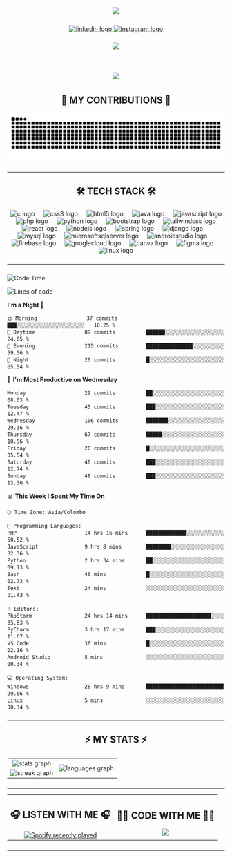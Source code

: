 <div align="center">
    <img height="150" src="https://camo.githubusercontent.com/62da68eb62b1e5f175f7d1f0191dd89a653d7908feb22d37d4a0ab07365d6791/68747470733a2f2f6d656469612e67697068792e636f6d2f6d656469612f4d3967624264396e6244724f5475314d71782f67697068792e676966"/>
</div>

 ### 
 
 <div align="center">
    <a href="https://www.linkedin.com/in/nureka-rodrigo/" target="_blank">
        <img src="https://img.shields.io/static/v1?message=LinkedIn&logo=linkedin&label=&color=0077B5&logoColor=white&labelColor=&style=for-the-badge" height="25" alt="linkedin logo"/>
    </a>
    <a href="https://www.instagram.com/nureka_rodrigo/" target="_blank">
        <img src="https://img.shields.io/static/v1?message=Instagram&logo=instagram&label=&color=E4405F&logoColor=white&labelColor=&style=for-the-badge" height="25" alt="instagram logo"/>
    </a>
</div> 

### 

<div align="center">
    <img src="https://komarev.com/ghpvc/?username=nureka-rodrigo&color=blue"/>
</div> 

### 

<h1 align="center">
    <img src="https://readme-typing-svg.herokuapp.com/?font=Righteous&size=35&center=true&vCenter=true&width=500&height=70&duration=4000&lines=Hi+There!+👋;+I'm+Nureka+Rodrigo!;"/>
</h1> 

### 

<h2 align="center">🐍 MY CONTRIBUTIONS 🐍</h2>

<div align="center">
    <img alt="snake eating my contributions" src="https://raw.githubusercontent.com/nureka-rodrigo/nureka-rodrigo/output/github-contribution-grid-snake.svg"/>
</div> 

###

<hr/>

<h2 align="center">🛠 TECH STACK 🛠</h2> 

### 

<div align="center">
    <img src="https://cdn.jsdelivr.net/gh/devicons/devicon/icons/c/c-original.svg" height="40" alt="c logo"  />
  <img width="12" />
  <img src="https://cdn.jsdelivr.net/gh/devicons/devicon/icons/css3/css3-original.svg" height="40" alt="css3 logo"  />
  <img width="12" />
  <img src="https://cdn.jsdelivr.net/gh/devicons/devicon/icons/html5/html5-original.svg" height="40" alt="html5 logo"  />
  <img width="12" />
  <img src="https://cdn.jsdelivr.net/gh/devicons/devicon/icons/java/java-original.svg" height="40" alt="java logo"  />
  <img width="12" />
  <img src="https://cdn.jsdelivr.net/gh/devicons/devicon/icons/javascript/javascript-original.svg" height="40" alt="javascript logo"  />
  <img width="12" />
  <img src="https://cdn.jsdelivr.net/gh/devicons/devicon/icons/php/php-original.svg" height="40" alt="php logo"  />
  <img width="12" />
  <img src="https://cdn.jsdelivr.net/gh/devicons/devicon/icons/python/python-original.svg" height="40" alt="python logo"  />
  <img width="12" />
  <img src="https://cdn.jsdelivr.net/gh/devicons/devicon/icons/bootstrap/bootstrap-original.svg" height="40" alt="bootstrap logo"  />
  <img width="12" />
  <img src="https://cdn.jsdelivr.net/gh/devicons/devicon/icons/tailwindcss/tailwindcss-plain.svg" height="40" alt="tailwindcss logo"  />
  <img width="12" />
  <img src="https://cdn.jsdelivr.net/gh/devicons/devicon/icons/react/react-original.svg" height="40" alt="react logo"  />
  <img width="12" />
  <img src="https://cdn.jsdelivr.net/gh/devicons/devicon/icons/nodejs/nodejs-original.svg" height="40" alt="nodejs logo"  />
  <img width="12" />
  <img src="https://cdn.jsdelivr.net/gh/devicons/devicon/icons/spring/spring-original.svg" height="40" alt="spring logo"  />
  <img width="12" />
  <img src="https://cdn.jsdelivr.net/gh/devicons/devicon/icons/django/django-plain.svg" height="40" alt="django logo"  />
  <img width="12" />
  <img src="https://cdn.jsdelivr.net/gh/devicons/devicon/icons/mysql/mysql-original.svg" height="40" alt="mysql logo"  />
  <img width="12" />
  <img src="https://cdn.jsdelivr.net/gh/devicons/devicon/icons/microsoftsqlserver/microsoftsqlserver-plain.svg" height="40" alt="microsoftsqlserver logo"  />
  <img width="12" />
  <img src="https://cdn.jsdelivr.net/gh/devicons/devicon/icons/androidstudio/androidstudio-original.svg" height="40" alt="androidstudio logo"  />
  <img width="12" />
  <img src="https://cdn.jsdelivr.net/gh/devicons/devicon/icons/firebase/firebase-plain.svg" height="40" alt="firebase logo"  />
  <img width="12" />
  <img src="https://cdn.jsdelivr.net/gh/devicons/devicon/icons/googlecloud/googlecloud-original.svg" height="40" alt="googlecloud logo"  />
  <img width="12" />
  <img src="https://cdn.jsdelivr.net/gh/devicons/devicon/icons/canva/canva-original.svg" height="40" alt="canva logo"  />
  <img width="12" />
  <img src="https://cdn.jsdelivr.net/gh/devicons/devicon/icons/figma/figma-original.svg" height="40" alt="figma logo"  />
  <img width="12" />
  <img src="https://cdn.jsdelivr.net/gh/devicons/devicon/icons/linux/linux-original.svg" height="40" alt="linux logo"  />
</div> 

###

<hr/>

###

<!--START_SECTION:waka-->
![Code Time](http://img.shields.io/badge/Code%20Time-229%20hrs%2011%20mins-blue)

![Lines of code](https://img.shields.io/badge/From%20Hello%20World%20I%27ve%20Written-240.9%20thousand%20lines%20of%20code-blue)

**I'm a Night 🦉** 

```text
🌞 Morning                37 commits          ███░░░░░░░░░░░░░░░░░░░░░░   10.25 % 
🌆 Daytime                89 commits          ██████░░░░░░░░░░░░░░░░░░░   24.65 % 
🌃 Evening                215 commits         ███████████████░░░░░░░░░░   59.56 % 
🌙 Night                  20 commits          █░░░░░░░░░░░░░░░░░░░░░░░░   05.54 % 
```
📅 **I'm Most Productive on Wednesday** 

```text
Monday                   29 commits          ██░░░░░░░░░░░░░░░░░░░░░░░   08.03 % 
Tuesday                  45 commits          ███░░░░░░░░░░░░░░░░░░░░░░   12.47 % 
Wednesday                106 commits         ███████░░░░░░░░░░░░░░░░░░   29.36 % 
Thursday                 67 commits          █████░░░░░░░░░░░░░░░░░░░░   18.56 % 
Friday                   20 commits          █░░░░░░░░░░░░░░░░░░░░░░░░   05.54 % 
Saturday                 46 commits          ███░░░░░░░░░░░░░░░░░░░░░░   12.74 % 
Sunday                   48 commits          ███░░░░░░░░░░░░░░░░░░░░░░   13.30 % 
```


📊 **This Week I Spent My Time On** 

```text
🕑︎ Time Zone: Asia/Colombo

💬 Programming Languages: 
PHP                      14 hrs 16 mins      █████████████░░░░░░░░░░░░   50.52 % 
JavaScript               9 hrs 8 mins        ████████░░░░░░░░░░░░░░░░░   32.36 % 
Python                   2 hrs 34 mins       ██░░░░░░░░░░░░░░░░░░░░░░░   09.13 % 
Bash                     46 mins             █░░░░░░░░░░░░░░░░░░░░░░░░   02.73 % 
Text                     24 mins             ░░░░░░░░░░░░░░░░░░░░░░░░░   01.43 % 

🔥 Editors: 
PhpStorm                 24 hrs 14 mins      █████████████████████░░░░   85.83 % 
PyCharm                  3 hrs 17 mins       ███░░░░░░░░░░░░░░░░░░░░░░   11.67 % 
VS Code                  36 mins             █░░░░░░░░░░░░░░░░░░░░░░░░   02.16 % 
Android Studio           5 mins              ░░░░░░░░░░░░░░░░░░░░░░░░░   00.34 % 

💻 Operating System: 
Windows                  28 hrs 9 mins       █████████████████████████   99.66 % 
Linux                    5 mins              ░░░░░░░░░░░░░░░░░░░░░░░░░   00.34 % 
```


<!--END_SECTION:waka-->

###

<hr/>

###

<h2 align="center">⚡ MY STATS ⚡</h2> 

### 

<div align="center">
    <table>
        <tr>
            <td align="center">
                <img src="https://github-readme-stats.vercel.app/api?username=nureka-rodrigo&hide_rank=false&show_icons=true&include_all_commits=true&count_private=true&theme=dark&locale=en&order=1" alt="stats graph"/>
            </td>
            <td rowspan="2" align="center">
                <img src="https://github-readme-stats.vercel.app/api/top-langs?username=nureka-rodrigo&locale=en&card_width=320&langs_count=8&theme=dark&order=2&count_private=true" alt="languages graph"/>
            </td>
        </tr>
        <tr>
            <td align="center">
                <img src="https://streak-stats.demolab.com?user=nureka-rodrigo&locale=en&mode=daily&theme=dark&border_radius=5&order=3" alt="streak graph"/>
            </td>
        </tr>
    </table>
</div> 

###

<hr/>

<div align="center">
    <table>
        <tr>
            <td align="center">
                <h2>🎧 LISTEN WITH ME 🎧</h2>
                <a href="https://open.spotify.com/user/zjqfkmbawszam1irs05fwxsls">
                    <img src="https://spotify-github-profile.vercel.app/api/view?uid=zjqfkmbawszam1irs05fwxsls&cover_image=true&theme=default&show_offline=true&background_color=121212&interchange=true&bar_color=53b14f&bar_color_cover=false" alt="Spotify recently played"/>
                </a>
            </td>
            <td align="center">
                <h2>👨‍💻 CODE WITH ME 👨‍💻</h2>
                <img src="https://github-readme-stats.vercel.app/api/wakatime?username=@nureka99&theme=dark&compact=True&langs_count=8"/>
            </td>
        </tr>
    </table>
</div> 

###

<hr/>
